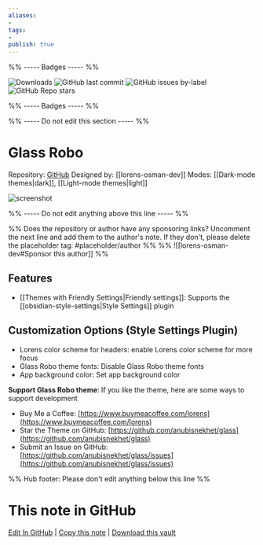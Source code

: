 ```yaml
---
aliases:
- 
tags: 
- 
publish: true
---
```


%% ----- Badges ----- %%

![Downloads](https://img.shields.io/badge/downloads-3604-573E7A?style=for-the-badge&logo=)
![GitHub last commit](https://img.shields.io/github/last-commit/lorens-osman-dev/Glass-Robo?color=573E7A&label=last%20update&logo=github&style=for-the-badge)
![GitHub issues by-label](https://img.shields.io/github/issues/lorens-osman-dev/Glass-Robo/help%20wanted?color=573E7A&logo=github&style=for-the-badge) 
![GitHub Repo stars](https://img.shields.io/github/stars/lorens-osman-dev/Glass-Robo?color=573E7A&logo=github&style=for-the-badge)

%% ----- Badges ----- %%

%% ----- Do not edit this section ----- %%

# Glass Robo

Repository: [GitHub](https://github.com/lorens-osman-dev/Glass-Robo)
Designed by: [[lorens-osman-dev]]
Modes: [[Dark-mode themes|dark]], [[Light-mode themes|light]]



![screenshot](https://github.com/lorens-osman-dev/Glass-Robo/raw/HEAD/cover.png)

%% ----- Do not edit anything above this line ----- %% 

%% Does the repository or author have any sponsoring links? Uncomment the next line and add them to the author's note. If they don't, please delete the placeholder tag: #placeholder/author %%
%% ![[lorens-osman-dev#Sponsor this author]] %%


## Features

- [[Themes with Friendly Settings|Friendly settings]]: Supports the [[obsidian-style-settings|Style Settings]] plugin

## Customization Options (Style Settings Plugin) 
- Lorens color scheme for headers: enable Lorens color scheme for more focus
- Glass Robo theme fonts: Disable Glass Robo theme fonts
- App background color: Set app background color

**Support Glass Robo theme**: If you like the theme, here are some ways to support development
- Buy Me a Coffee: [https://www.buymeacoffee.com/lorens](https://www.buymeacoffee.com/lorens)
- Star the Theme on GitHub: [https://github.com/anubisnekhet/glass](https://github.com/anubisnekhet/glass)
- Submit an Issue on GitHub: [https://github.com/anubisnekhet/glass/issues](https://github.com/anubisnekhet/glass/issues)


%% Hub footer: Please don't edit anything below this line %%

# This note in GitHub

<span class="git-footer">[Edit In GitHub](https://github.dev/obsidian-community/obsidian-hub/blob/main/02%20-%20Community%20Expansions/02.05%20All%20Community%20Expansions/Themes/Glass%20Robo.md "git-hub-edit-note") | [Copy this note](https://raw.githubusercontent.com/obsidian-community/obsidian-hub/main/02%20-%20Community%20Expansions/02.05%20All%20Community%20Expansions/Themes/Glass%20Robo.md "git-hub-copy-note") | [Download this vault](https://github.com/obsidian-community/obsidian-hub/archive/refs/heads/main.zip "git-hub-download-vault") </span>
